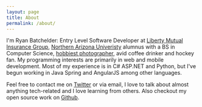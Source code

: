 ```yaml
---
layout: page
title: About
permalink: /about/
---
```


I'm Ryan Batchelder: Entry Level Software Developer at [Liberty Mutual Insurance Group](https://www.libertymutual.com), [Northern Arizona Univeristy](http://nau.edu/cefns) alumnus with a BS in Computer Science, [hobbiest photographer](https://500px.com/c1phr), avid coffee drinker and hockey fan. My programming interests are primarily in web and mobile development. Most of my experience is in C# ASP.NET and Python, but I've begun working in Java Spring and AngularJS among other languages.

Feel free to contact me on [Twitter](https://twitter.com/c1phr) or via email, I love to talk about almost anything tech-related and I love learning from others. Also checkout my open source work on [Github](https://github.com/c1phr).